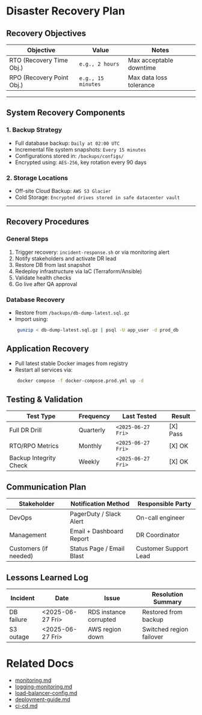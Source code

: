 <!--
START OF: disaster-recovery.md
Purpose: Define the strategy and procedures for restoring services in the event of catastrophic failures, cyberattacks, or hardware damage.
Update Frequency: Review quarterly or after any major incident/architecture change.
Location: docs/infra/disaster-recovery.md
-->

# Disaster Recovery Plan

## Recovery Objectives

| Objective                 | Value              | Notes                   |
|---------------------------|--------------------|-------------------------|
| RTO (Recovery Time Obj.)  | `e.g., 2 hours`    | Max acceptable downtime |
| RPO (Recovery Point Obj.) | `e.g., 15 minutes` | Max data loss tolerance |

---

## System Recovery Components

### 1. **Backup Strategy**
- Full database backup: `Daily at 02:00 UTC`
- Incremental file system snapshots: `Every 15 minutes`
- Configurations stored in: `/backups/configs/`
- Encrypted using: `AES-256`, key rotation every 90 days

### 2. **Storage Locations**
- Off-site Cloud Backup: `AWS S3 Glacier`
- Cold Storage: `Encrypted drives stored in safe datacenter vault`

---

## Recovery Procedures

### General Steps
1. Trigger recovery: `incident-response.sh` or via monitoring alert
2. Notify stakeholders and activate DR lead
3. Restore DB from last snapshot
4. Redeploy infrastructure via IaC (Terraform/Ansible)
5. Validate health checks
6. Go live after QA approval

### Database Recovery
- Restore from `/backups/db-dump-latest.sql.gz`
- Import using:
```bash
    gunzip < db-dump-latest.sql.gz | psql -U app_user -d prod_db
```

## Application Recovery

- Pull latest stable Docker images from registry
- Restart all services via:
```bash
    docker compose -f docker-compose.prod.yml up -d
```

## Testing & Validation

| Test Type              | Frequency | Last Tested        | Result   |
|------------------------|-----------|--------------------|----------|
| Full DR Drill          | Quarterly | `<2025-06-27 Fri>` | [X] Pass |
| RTO/RPO Metrics        | Monthly   | `<2025-06-27 Fri>` | [X] OK   |
| Backup Integrity Check | Weekly    | `<2025-06-27 Fri>` | [X] OK   |

## Communication Plan

| Stakeholder           | Notification Method       | Responsible Party     |
|-----------------------|---------------------------|-----------------------|
| DevOps                | PagerDuty / Slack Alert   | On-call engineer      |
| Management            | Email + Dashboard Report  | DR Coordinator        |
| Customers (if needed) | Status Page / Email Blast | Customer Support Lead |

## Lessons Learned Log

| Incident   | Date             | Issue                  | Resolution Summary       |
|------------|------------------|------------------------|--------------------------|
| DB failure | <2025-06-27 Fri> | RDS instance corrupted | Restored from backup     |
| S3 outage  | <2025-06-27 Fri> | AWS region down        | Switched region failover |


# Related Docs

- [monitoring.md](monitoring.md)
- [logging-monitoring.md](logging-monitoring.md)
- [load-balancer-config.md](load-balancer-config.md)
- [deployment-guide.md](deployment-guide.md)
- [ci-cd.md](ci-cd.md)

<!-- END OF: disaster-recovery.md -->
